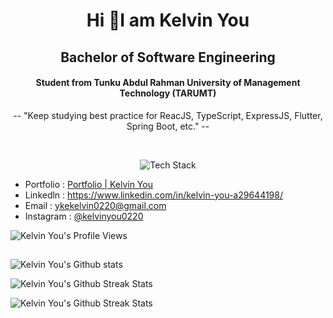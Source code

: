 <h1 align="center">Hi 👋I am Kelvin You</h1>
<h2 align="center">Bachelor of Software Engineering</h2>
<h4 align="center">Student from Tunku Abdul Rahman University of Management Technology (TARUMT)</h4>
<p align="center">-- "Keep studying best practice for ReacJS, TypeScript, ExpressJS, Flutter, Spring Boot, etc." --</p>
<br/>
<p align="center"><img src="https://skillicons.dev/icons?i=ts,js,flutter,python,firebase,dart,spring,postgres,git,github,java,solidity,android&perline=16" alt="Tech Stack" /> </p>

- Portfolio : <a href="https://kelvinyou.vercel.app/" target="_blank">Portfolio | Kelvin You</a>
- Linkedln : <a href="https://www.linkedin.com/in/kelvin-you-a29644198/" target="_blank">https://www.linkedin.com/in/kelvin-you-a29644198/</a>
- Email : <a href="mailto:ykekelvin0220@gmail.com" target="_blank">ykekelvin0220@gmail.com</a> 
- Instagram : <a href="https://www.instagram.com/kelvinyou0220/" target="_blank">@kelvinyou0220</a> 
<link rel="stylesheet" href="https://use.fontawesome.com/releases/v5.15.3/css/all.css" crossorigin="anonymous">

![Kelvin You's Profile Views](https://komarev.com/ghpvc/?username=KelvinYou&style=flat)

## 
![Kelvin You's Github stats](https://github-readme-stats.vercel.app/api?username=KelvinYou&count_private=true&show_icons=true&theme=dark&hide=issues)
  
![Kelvin You's Github Streak Stats](https://github-readme-streak-stats.herokuapp.com/?user=KelvinYou&theme=dark&hide_border=false)

![Kelvin You's Github Streak Stats](https://github-readme-stats.vercel.app/api/top-langs/?username=KelvinYou&layout=compact&theme=dark&langs_count=10)

<!--
**KelvinYou/KelvinYou** is a ✨ _special_ ✨ repository because its `README.md` (this file) appears on your GitHub profile.

Here are some ideas to get you started:

- 🔭 I’m currently working on ...
- 🌱 I’m currently learning ...
- 👯 I’m looking to collaborate on ...
- 🤔 I’m looking for help with ...
- 💬 Ask me about ...
- 📫 How to reach me: ...
- 😄 Pronouns: ...
- ⚡ Fun fact: ...
-->
